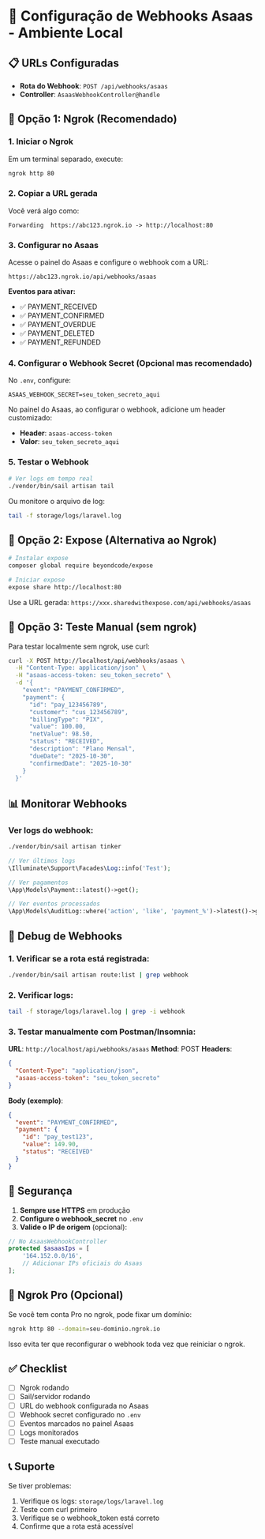 # 🔗 Configuração de Webhooks Asaas - Ambiente Local

## 📋 URLs Configuradas

- **Rota do Webhook**: `POST /api/webhooks/asaas`
- **Controller**: `AsaasWebhookController@handle`

## 🚀 Opção 1: Ngrok (Recomendado)

### 1. Iniciar o Ngrok

Em um terminal separado, execute:

```bash
ngrok http 80
```

### 2. Copiar a URL gerada

Você verá algo como:
```
Forwarding  https://abc123.ngrok.io -> http://localhost:80
```

### 3. Configurar no Asaas

Acesse o painel do Asaas e configure o webhook com a URL:

```
https://abc123.ngrok.io/api/webhooks/asaas
```

**Eventos para ativar:**
- ✅ PAYMENT_RECEIVED
- ✅ PAYMENT_CONFIRMED
- ✅ PAYMENT_OVERDUE
- ✅ PAYMENT_DELETED
- ✅ PAYMENT_REFUNDED

### 4. Configurar o Webhook Secret (Opcional mas recomendado)

No `.env`, configure:

```env
ASAAS_WEBHOOK_SECRET=seu_token_secreto_aqui
```

No painel do Asaas, ao configurar o webhook, adicione um header customizado:
- **Header**: `asaas-access-token`
- **Valor**: `seu_token_secreto_aqui`

### 5. Testar o Webhook

```bash
# Ver logs em tempo real
./vendor/bin/sail artisan tail
```

Ou monitore o arquivo de log:
```bash
tail -f storage/logs/laravel.log
```

## 🔄 Opção 2: Expose (Alternativa ao Ngrok)

```bash
# Instalar expose
composer global require beyondcode/expose

# Iniciar expose
expose share http://localhost:80
```

Use a URL gerada: `https://xxx.sharedwithexpose.com/api/webhooks/asaas`

## 🧪 Opção 3: Teste Manual (sem ngrok)

Para testar localmente sem ngrok, use curl:

```bash
curl -X POST http://localhost/api/webhooks/asaas \
  -H "Content-Type: application/json" \
  -H "asaas-access-token: seu_token_secreto" \
  -d '{
    "event": "PAYMENT_CONFIRMED",
    "payment": {
      "id": "pay_123456789",
      "customer": "cus_123456789",
      "billingType": "PIX",
      "value": 100.00,
      "netValue": 98.50,
      "status": "RECEIVED",
      "description": "Plano Mensal",
      "dueDate": "2025-10-30",
      "confirmedDate": "2025-10-30"
    }
  }'
```

## 📊 Monitorar Webhooks

### Ver logs do webhook:

```bash
./vendor/bin/sail artisan tinker
```

```php
// Ver últimos logs
\Illuminate\Support\Facades\Log::info('Test');

// Ver pagamentos
\App\Models\Payment::latest()->get();

// Ver eventos processados
\App\Models\AuditLog::where('action', 'like', 'payment_%')->latest()->get();
```

## 🐛 Debug de Webhooks

### 1. Verificar se a rota está registrada:

```bash
./vendor/bin/sail artisan route:list | grep webhook
```

### 2. Verificar logs:

```bash
tail -f storage/logs/laravel.log | grep -i webhook
```

### 3. Testar manualmente com Postman/Insomnia:

**URL**: `http://localhost/api/webhooks/asaas`
**Method**: POST
**Headers**:
```json
{
  "Content-Type": "application/json",
  "asaas-access-token": "seu_token_secreto"
}
```

**Body (exemplo)**:
```json
{
  "event": "PAYMENT_CONFIRMED",
  "payment": {
    "id": "pay_test123",
    "value": 149.90,
    "status": "RECEIVED"
  }
}
```

## 🔐 Segurança

1. **Sempre use HTTPS** em produção
2. **Configure o webhook_secret** no `.env`
3. **Valide o IP de origem** (opcional):

```php
// No AsaasWebhookController
protected $asaasIps = [
    '164.152.0.0/16',
    // Adicionar IPs oficiais do Asaas
];
```

## 📱 Ngrok Pro (Opcional)

Se você tem conta Pro no ngrok, pode fixar um domínio:

```bash
ngrok http 80 --domain=seu-dominio.ngrok.io
```

Isso evita ter que reconfigurar o webhook toda vez que reiniciar o ngrok.

## ✅ Checklist

- [ ] Ngrok rodando
- [ ] Sail/servidor rodando
- [ ] URL do webhook configurada no Asaas
- [ ] Webhook secret configurado no `.env`
- [ ] Eventos marcados no painel Asaas
- [ ] Logs monitorados
- [ ] Teste manual executado

## 📞 Suporte

Se tiver problemas:
1. Verifique os logs: `storage/logs/laravel.log`
2. Teste com curl primeiro
3. Verifique se o webhook_token está correto
4. Confirme que a rota está acessível
